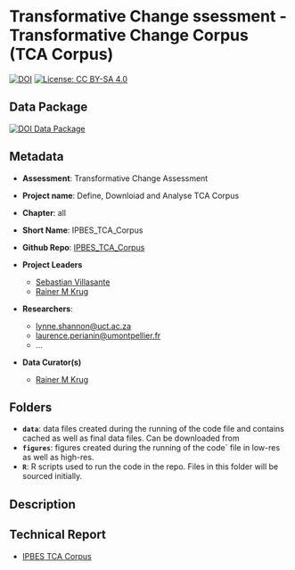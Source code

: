 # Transformative Change ssessment - Transformative Change Corpus (TCA Corpus)

[![DOI](https://zenodo.org/badge/DOI/99.9999/zenodo.9999999.svg)](https://doi.org/99.9999/zenodo.9999999)
[![License: CC BY-SA 4.0](https://img.shields.io/badge/License-CC_BY--SA_4.0-lightgrey.svg)](https://creativecommons.org/licenses/by-sa/4.0/)

## Data Package

[![DOI Data Package](https://zenodo.org/badge/DOI/99.9999/zenodo.9999999.svg)](https://doi.org/99.9999/zenodo.9999999)

## Metadata

- **Assessment**: Transformative Change Assessment
- **Project name**: Define, Downloiad and Analyse TCA Corpus 
- **Chapter**: all
- **Short Name**: IPBES_TCA_Corpus
- **Github Repo**: [IPBES_TCA_Corpus](https://github.com/IPBES-Data/IPBES_TCA_Corpus/tree/DMR_final)

- **Project Leaders**
  - [Sebastian Villasante](mailto:s.villasante.arg@gmail.com)
  - [Rainer M Krug](mailto:Rainer.Krug@uzh.ch,Rainer@krugs.de)

- **Researchers**:
  - <lynne.shannon@uct.ac.za>
  - <laurence.perianin@umontpellier.fr>
  - ...

- **Data Curator(s)**
  - [Rainer M Krug](mailto:Rainer.Krug@uzh.ch,Rainer@krugs.de)

## Folders

- **`data`**: data files created during the running of the code file and contains cached as well as final data files. Can be downloaded from []()
- **`figures`**: figures created during the running of the code` file in low-res as well as high-res.
- **`R`**: R scripts used to run the code in the repo. Files in this folder will be sourced initially.

## Description

## Technical Report

- [IPBES TCA Corpus](IPBES_TCA_Corpus.html)
